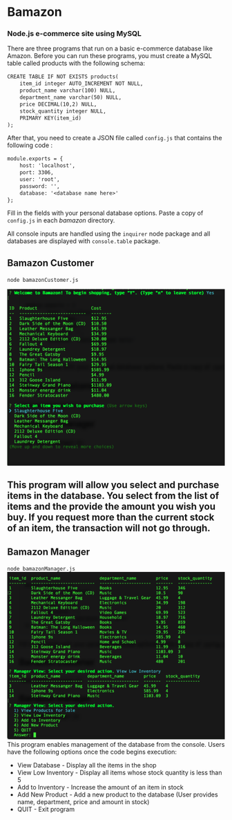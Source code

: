 # Bamazon
### Node.js e-commerce site using MySQL

There are three programs that run on a basic e-commerce database like Amazon. 
Before you can run these programs, you must create a MySQL table called products with the following schema:

```
CREATE TABLE IF NOT EXISTS products(
	item_id integer AUTO_INCREMENT NOT NULL,
	product_name varchar(100) NULL,
	department_name varchar(50) NULL,
	price DECIMAL(10,2) NULL,
	stock_quantity integer NULL,
	PRIMARY KEY(item_id)
);
```
After that, you need to create a JSON file called `config.js` that contains the following code : 

```
module.exports = {
	host: 'localhost',
	port: 3306,
	user: 'root',
	password: '',
	database: '<database name here>'
};
```
Fill in the fields with your personal database options. Paste a copy of `config.js` in each *bamazon* directory.

All console inputs are handled using the `inquirer` node package and all databases are displayed with `console.table` package.

## Bamazon Customer

`node bamazonCustomer.js`

![customer_view](./bamazon_Customer.png)

This program will allow you select and purchase items in the database. You select from the list of items and the provide the amount
you wish you buy.  If you request more than the current stock of an item, the transaction will not go through.
---
## Bamazon Manager

`node bamazonManager.js`
![manager_view](./bamazon_Manager.png)
This program enables management of the database from the console. Users have the following options once the code begins execution: 

* View Database - Display all the items in the shop
* View Low Inventory - Display all items whose stock quantity is less than 5
* Add to Inventory - Increase the amount of an item in stock
* Add New Product - Add a new product to the database (User provides name, department, price and amount in stock)
* QUIT - Exit program


